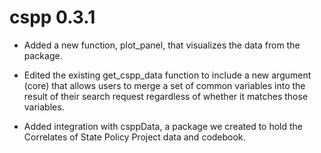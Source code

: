 # cspp 0.3.1

* Added a new function, plot_panel, that visualizes the data from the package.

* Edited the existing get_cspp_data function to include a new argument (core) that allows users to merge a set of common variables into the result of their search request regardless of whether it matches those variables.

* Added integration with csppData, a package we created to hold the Correlates of State Policy Project data and codebook.